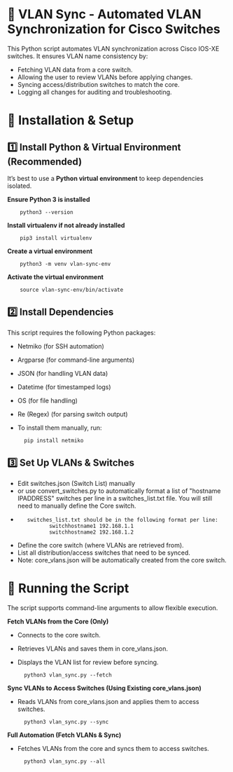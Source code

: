 # 🔄 VLAN Sync - Automated VLAN Synchronization for Cisco Switches
This Python script automates VLAN synchronization across Cisco IOS-XE switches. It ensures VLAN name consistency by:
- Fetching VLAN data from a core switch.
- Allowing the user to review VLANs before applying changes.
- Syncing access/distribution switches to match the core.
- Logging all changes for auditing and troubleshooting.

# 📌 Installation & Setup

## 1️⃣ Install Python & Virtual Environment (Recommended)
It’s best to use a **Python virtual environment** to keep dependencies isolated.

**Ensure Python 3 is installed**

        python3 --version

**Install virtualenv if not already installed**

        pip3 install virtualenv

**Create a virtual environment**

        python3 -m venv vlan-sync-env

**Activate the virtual environment**

        source vlan-sync-env/bin/activate

## 2️⃣ Install Dependencies
This script requires the following Python packages:

- Netmiko (for SSH automation)
- Argparse (for command-line arguments)
- JSON (for handling VLAN data)
- Datetime (for timestamped logs)
- OS (for file handling)
- Re (Regex) (for parsing switch output)
- To install them manually, run:

        pip install netmiko

## 3️⃣ Set Up VLANs & Switches
- Edit switches.json (Switch List) manually
- or use convert_switches.py to automatically format a list of "hostname IPADDRESS" switches per line in a switches_list.txt file. You will still need to manually define the Core switch.
-        switches_list.txt should be in the following format per line:
                switchhostname1 192.168.1.1
                switchhostname2 192.168.1.2
- Define the core switch (where VLANs are retrieved from).
- List all distribution/access switches that need to be synced.
- Note: core_vlans.json will be automatically created from the core switch.

# 🚀 Running the Script
The script supports command-line arguments to allow flexible execution.

**Fetch VLANs from the Core (Only)**
- Connects to the core switch.
- Retrieves VLANs and saves them in core_vlans.json.
- Displays the VLAN list for review before syncing.

        python3 vlan_sync.py --fetch


**Sync VLANs to Access Switches (Using Existing core_vlans.json)**
- Reads VLANs from core_vlans.json and applies them to access switches.

        python3 vlan_sync.py --sync

**Full Automation (Fetch VLANs & Sync)**
- Fetches VLANs from the core and syncs them to access switches.

        python3 vlan_sync.py --all
